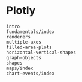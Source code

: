 # Plotly

```{toctree}
intro
fundamentals/index
renderers
multiple-axes
filled-area-plots
horizontal-vertical-shapes
graph-objects
shapes
maps/index
chart-events/index
```
